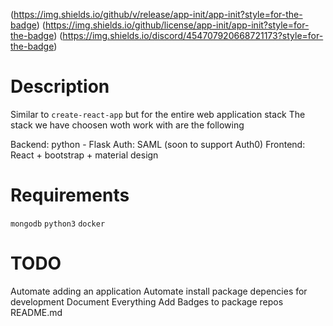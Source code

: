(https://img.shields.io/github/v/release/app-init/app-init?style=for-the-badge) (https://img.shields.io/github/license/app-init/app-init?style=for-the-badge) (https://img.shields.io/discord/454707920668721173?style=for-the-badge)

# Description
Similar to `create-react-app` but for the entire web application stack
The stack we have choosen woth work with are the following

Backend: python - Flask
Auth: SAML (soon to support Auth0)
Frontend: React + bootstrap + material design

# Requirements
`mongodb`
`python3`
`docker`

# TODO
Automate adding an application
Automate install package depencies for development
Document Everything
Add Badges to package repos README.md
